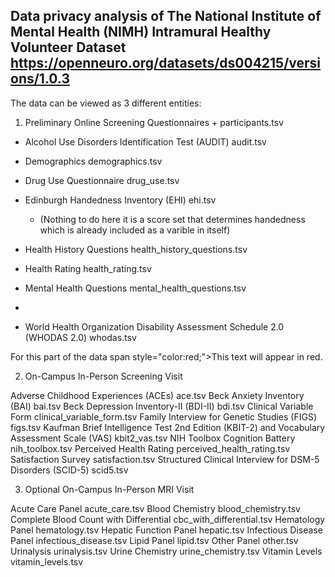 ## Data privacy analysis of The National Institute of Mental Health (NIMH) Intramural Healthy Volunteer Dataset https://openneuro.org/datasets/ds004215/versions/1.0.3

The data can be viewed as 3 different entities: 

1. Preliminary Online Screening Questionnaires + participants.tsv 

- Alcohol Use Disorders Identification Test (AUDIT)	audit.tsv

- Demographics	demographics.tsv
  
- Drug Use Questionnaire	drug_use.tsv

- Edinburgh Handedness Inventory (EHI)	ehi.tsv
  - (Nothing to do here it is a score set that determines handedness which is already included as a varible in itself)
     
- Health History Questions	health_history_questions.tsv
  
- Health Rating	health_rating.tsv

- Mental Health Questions	mental_health_questions.tsv
- 
- World Health Organization Disability Assessment Schedule 2.0 (WHODAS 2.0)	whodas.tsv


For this part of the data 
span style="color:red;">This text will appear in red.</span>





2. On-Campus In-Person Screening Visit

Adverse Childhood Experiences (ACEs)	ace.tsv
Beck Anxiety Inventory (BAI)	bai.tsv
Beck Depression Inventory-II (BDI-II)	bdi.tsv
Clinical Variable Form	clinical_variable_form.tsv
Family Interview for Genetic Studies (FIGS)	figs.tsv
Kaufman Brief Intelligence Test 2nd Edition (KBIT-2) and Vocabulary Assessment Scale (VAS)	kbit2_vas.tsv
NIH Toolbox Cognition Battery	nih_toolbox.tsv
Perceived Health Rating	perceived_health_rating.tsv
Satisfaction Survey	satisfaction.tsv
Structured Clinical Interview for DSM-5 Disorders (SCID-5)	scid5.tsv

3. Optional On-Campus In-Person MRI Visit

Acute Care Panel	acute_care.tsv
Blood Chemistry	blood_chemistry.tsv
Complete Blood Count with Differential	cbc_with_differential.tsv
Hematology Panel	hematology.tsv
Hepatic Function Panel	hepatic.tsv
Infectious Disease Panel	infectious_disease.tsv
Lipid Panel	lipid.tsv
Other Panel	other.tsv
Urinalysis	urinalysis.tsv
Urine Chemistry	urine_chemistry.tsv
Vitamin Levels	vitamin_levels.tsv
